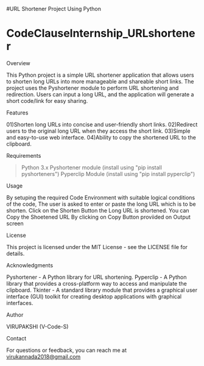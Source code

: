 #URL Shortener Project Using Python
# CodeClauseInternship_URLshortener

Overview

This Python project is a simple URL shortener application that allows users to 
shorten long URLs into more manageable and shareable short links. The project 
uses the Pyshortener module to perform URL shortening and redirection. Users 
can input a long URL, and the application will generate a short code/link 
for easy sharing.

Features

01)Shorten long URLs into concise and user-friendly short links.
02)Redirect users to the original long URL when they access the short link.
03)Simple and easy-to-use web interface.
04)Ability to copy the shortened URL to the clipboard.

Requirements

>Python 3.x
>Pyshortener module (install using "pip install pyshorteners")
>Pyperclip Module (install using "pip install pyperclip")

Usage

By setuping the required Code Environment with suitable logical conditions of the code, 
The user is asked to enter or paste the long URL which is to be shorten. Click on the Shorten Button 
the Long URL is shortened.
You can Copy the Shoetened URL By clicking on Copy Button proviided on Output screen


License

This project is licensed under the MIT License - see the LICENSE file for details.

Acknowledgments

Pyshortener - A Python library for URL shortening.
Pyperclip - A Python library that provides a cross-platform way to access and manipulate the clipboard.
Tkinter - A standard library module that provides a graphical user interface (GUI) toolkit for creating desktop applications with graphical interfaces.

Author


VIRUPAKSHI (V-Code-S)

Contact

For questions or feedback, you can reach me at virukannada2018@gmail.com
